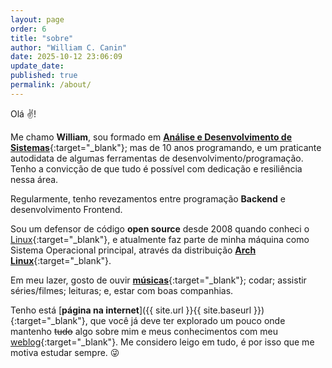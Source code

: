 ```yaml
---
layout: page
order: 6
title: "sobre"
author: "William C. Canin"
date: 2025-10-12 23:06:09
update_date:
published: true
permalink: /about/
---
```


Olá :v:!

Me chamo **William**, sou formado em [**Análise e Desenvolvimento de Sistemas**](https://unilins.edu.br){:target="_blank"};
mas de 10 anos programando, e um praticante autodidata de algumas ferramentas de
desenvolvimento/programação. Tenho a convicção de que tudo é possível com dedicação e resiliência
nessa área.

Regularmente, tenho revezamentos entre programação **Backend** e desenvolvimento Frontend.

Sou um defensor de código **open source** desde 2008 quando conheci o [Linux](https://kernel.org){:target="_blank"},
e atualmente faz parte de minha máquina como Sistema Operacional principal, através da distribuição
[**Arch Linux**](https://archlinux.org){:target="_blank"}.

Em meu lazer, gosto de ouvir [**músicas**](https://open.spotify.com/user/williamcanin){:target="_blank"};
codar; assistir séries/filmes; leituras; e, estar com boas companhias.

Tenho está [**página na internet**]({{ site.url }}{{ site.baseurl }}){:target="_blank"}, que você já
deve ter explorado um pouco onde mantenho <strike>tudo</strike> algo sobre mim e meus conhecimentos
com meu [weblog](https://williamcanin.github.io/blog/){:target="_blank"}. Me considero leigo em tudo,
é por isso que me motiva estudar sempre. :stuck_out_tongue_winking_eye:
